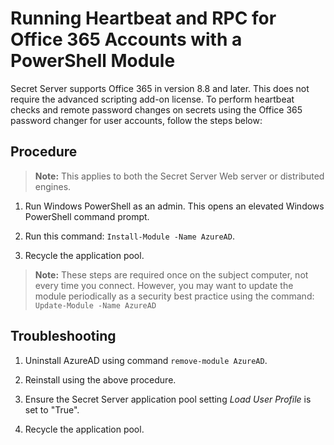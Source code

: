 [title]: # (Running Heartbeat and RPC for Office 365 Accounts with a PowerShell Module)
[tags]: # (Remote Password Changing, PowerShell, office 365)
[priority]: # (1000)
[redirect]: # (SSPowerShellModules)

# Running Heartbeat and RPC for Office 365 Accounts with a PowerShell Module

Secret Server supports Office 365 in version 8.8 and later. This does not require the advanced scripting add-on license. To perform heartbeat checks and remote password changes on secrets using the Office 365 password changer for user accounts, follow the steps below:

## Procedure

> **Note:** This applies to both the Secret Server Web server or distributed engines.

1. Run Windows PowerShell as an admin. This opens an elevated Windows PowerShell command prompt.

1. Run this command: `Install-Module -Name AzureAD`.

1. Recycle the application pool.

> **Note:** These steps are required once on the subject computer, not every time you connect. However, you may want to update the module periodically as a security best practice using the command: `Update-Module -Name AzureAD`

## Troubleshooting

1. Uninstall AzureAD using command `remove-module AzureAD`.

1. Reinstall using the above procedure.

1. Ensure the Secret Server application pool setting *Load User Profile* is set to "True".

1. Recycle the application pool.